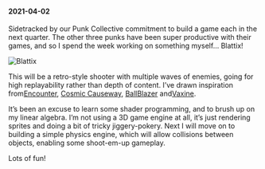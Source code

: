#### 2021-04-02

Sidetracked by our Punk Collective commitment to build a game each in the next quarter. The other three punks have been super productive with their games, and so I spend the week working on something myself… Blattix!

![Blattix](/assets/blattix.png)

This will be a retro-style shooter with multiple waves of enemies, going for high replayability rather than depth of content. I’ve drawn inspiration from[Encounter](https://youtu.be/4CHN-usjFfE?t=12), [Cosmic Causeway](https://youtu.be/i2SvzHY6JhY?t=1), [BallBlazer](https://youtu.be/ISXUs6kYS2Q?t=24) and[Vaxine](https://youtu.be/cT4fGokPVJ4?t=166).

It’s been an excuse to learn some shader programming, and to brush up on my linear algebra. I’m not using a 3D game engine at all, it’s just rendering sprites and doing a bit of tricky jiggery-pokery. Next I will move on to building a simple physics engine, which will allow collisions between objects, enabling some shoot-em-up gameplay.

Lots of fun!